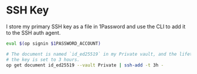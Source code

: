 # SSH Key

I store my primary SSH key as a file in 1Password and use the CLI to add it to
the SSH auth agent.

```sh
eval $(op signin $1PASSWORD_ACCOUNT)

# The document is named `id_ed25519` in my Private vault, and the lifetime of
# the key is set to 3 hours.
op get document id_ed25519 --vault Private | ssh-add -t 3h -
```
